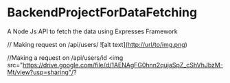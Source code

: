 # BackendProjectForDataFetching
A Node Js API to fetch the data using Expresses Framework


// Making request on /api/users/
![alt text][(http://url/to/img.png](https://drive.google.com/file/d/1k5nF3fprIfKoh539YX3K1DmAXE_nuBRA/view?usp=sharing))
<!-- https://drive.google.com/file/d/1k5nF3fprIfKoh539YX3K1DmAXE_nuBRA/view?usp=sharing -->

//Making a request on /api/users/id
<img src="https://drive.google.com/file/d/1AENAgFG0hnn2qujaSpZ_cShVhJbzM-Mt/view?usp=sharing"/?


